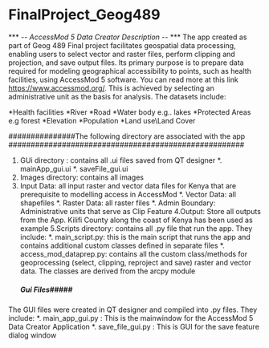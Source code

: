 # FinalProject_Geog489
***  -*- AccessMod 5 Data Creator Description -*-  ***
The app created as part of Geog 489 Final project facilitates geospatial data processing, enabling users to select vector and raster files, perform clipping and
projection, and save output files. Its primary purpose is to prepare data required for modeling geographical
accessibility to points, such as health facilities, using AccessMod 5 software. You can read more at this link https://www.accessmod.org/. This is achieved by selecting an
administrative unit as the basis for analysis. The datasets include:

*Health facilities
*River
*Road
*Water body e.g.. lakes
*Protected Areas e.g forest
*Elevation
*Population
*Land use\Land Cover

###############The following directory are associated with the app #####################################################
1. GUi directory : contains all .ui files saved from QT designer
    *. mainApp_gui.ui
    *. saveFile_gui.ui
2. Images directory: contains all images
3. Input Data: all input raster and vector data files for Kenya that are prerequisite to modelling access in AccessMod
    *. Vector Data: all shapefiles
    *. Raster Data: all raster files
    *. Admin Boundary: Administrative units that serve as Clip Feature
4.Output: Store all outputs from the App. Kilifi County along the coast of Kenya has been used as example
5.Scripts directory: contains all .py file that run the app. They include:
    *. main_script.py: this is the main script that runs the app and contains additional custom classes defined
       in separate files
    *. access_mod_dataprep.py: contains all the custom class/methods for geoprocessing (select, clipping, reproject and save)
       raster and vector data. The classes are derived from the arcpy module
    ##### Gui Files#####
The GUI files were created in QT designer and compiled into .py files. They include:
    *. main_app_gui.py : This is the mainwindow for the AccessMod 5 Data Creator Application
    *. save_file_gui.py : This is GUI for the save feature dialog window

